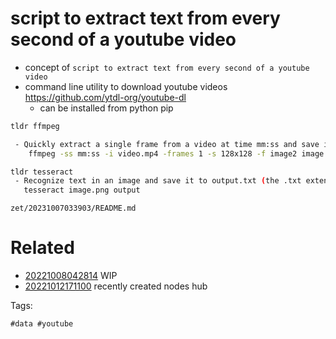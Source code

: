 # script to extract text from every second of a youtube video

- concept of `script to extract text from every second of a youtube video`
- command line utility to download youtube videos https://github.com/ytdl-org/youtube-dl
  - can be installed from python pip

```bash
tldr ffmpeg

 - Quickly extract a single frame from a video at time mm:ss and save it as a 128x128 resolution image:
    ffmpeg -ss mm:ss -i video.mp4 -frames 1 -s 128x128 -f image2 image.png

tldr tesseract
 - Recognize text in an image and save it to output.txt (the .txt extension is added automatically):
   tesseract image.png output
```

` zet/20231007033903/README.md `

# Related

- [20221008042814](/zet/20221008042814/README.md) WIP
- [20221012171100](/zet/20221012171100/README.md) recently created nodes hub

Tags:

    #data #youtube
